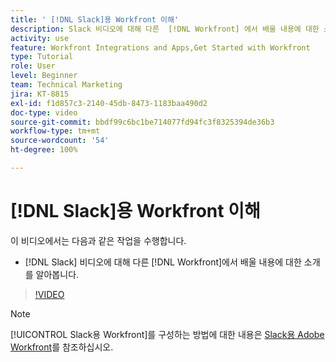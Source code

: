 ```yaml
---
title: ' [!DNL Slack]용 Workfront 이해'
description: Slack 비디오에 대해 다른  [!DNL Workfront] 에서 배울 내용에 대한 소개에 대해 알아봅니다.
activity: use
feature: Workfront Integrations and Apps,Get Started with Workfront
type: Tutorial
role: User
level: Beginner
team: Technical Marketing
jira: KT-8815
exl-id: f1d857c3-2140-45db-8473-1183baa490d2
doc-type: video
source-git-commit: bbdf99c6bc1be714077fd94fc3f8325394de36b3
workflow-type: tm+mt
source-wordcount: '54'
ht-degree: 100%

---
```


# [!DNL Slack]용 Workfront 이해

이 비디오에서는 다음과 같은 작업을 수행합니다.

* [!DNL Slack] 비디오에 대해 다른 [!DNL Workfront]에서 배울 내용에 대한 소개를 알아봅니다.

>[!VIDEO](https://video.tv.adobe.com/v/3435922/?quality=12&learn=on&enablevpops=1&captions=kor)

>[!NOTE]
>
>[!UICONTROL Slack용 Workfront]를 구성하는 방법에 대한 내용은 [Slack용 Adobe Workfront](https://experienceleague.adobe.com/docs/workfront/using/adobe-workfront-integrations/workfront-for-slack/use-workfront-for-slack.html?lang=ko-KR)를 참조하십시오.

